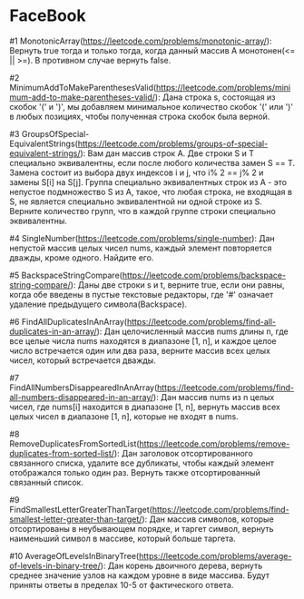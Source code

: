 # FaceBook


#1 MonotonicArray(https://leetcode.com/problems/monotonic-array/): 
Вернуть true тогда и только тогда, когда данный массив A монотонен(<= || >=). В противном случае вернуть false.


#2 MinimumAddToMakeParenthesesValid(https://leetcode.com/problems/minimum-add-to-make-parentheses-valid/):
Дана строка s, состоящая из скобок '(' и ')', мы добавляем минимальное количество скобок '(' или ')' в любых позициях, чтобы полученная строка скобок была верной.


#3 GroupsOfSpecial-EquivalentStrings(https://leetcode.com/problems/groups-of-special-equivalent-strings/):
Вам дан массив строк A. Две строки S и T специально эквивалентны, если после любого количества замен S == T.
Замена состоит из выбора двух индексов i и j, что i% 2 == j% 2 и замены S[i] на S[j]. 
Группа специально эквивалентных строк из A - это непустое подмножество S из A, такое, что любая строка, не входящая в S,
не является специально эквивалентной ни одной строке из S. Верните количество групп, что в каждой группе строки специально эквивалентны.


#4 SingleNumber(https://leetcode.com/problems/single-number):
Дан непустой массив целых чисел nums, каждый элемент повторяется дважды, кроме одного. Найдите его.


#5 BackspaceStringCompare(https://leetcode.com/problems/backspace-string-compare/): 
Даны две строки s и t, верните true, если они равны, когда обе введены в пустые текстовые редакторы, где '#' означает удаление предыдущего символа(Backspace).


#6 FindAllDuplicatesInAnArray(https://leetcode.com/problems/find-all-duplicates-in-an-array/):
Дан целочисленный массив nums длины n, где все целые числа nums находятся в диапазоне [1, n], и каждое целое число встречается один или два раза, 
верните массив всех целых чисел, который встречается дважды.


#7 FindAllNumbersDisappearedInAnArray(https://leetcode.com/problems/find-all-numbers-disappeared-in-an-array/):
Дан массив nums из n целых чисел, где nums[i] находится в диапазоне [1, n], 
вернуть массив всех целых чисел в диапазоне [1, n], которые не входят в nums.


#8 RemoveDuplicatesFromSortedList(https://leetcode.com/problems/remove-duplicates-from-sorted-list/):
Дан заголовок отсортированного связанного списка, удалите все дубликаты, чтобы каждый элемент отображался только один раз.
Вернуть также отсортированный связанный список.


#9 FindSmallestLetterGreaterThanTarget(https://leetcode.com/problems/find-smallest-letter-greater-than-target/):
Дан массив символов, которые отсортированы в неубывающем порядке, и таргет символ, вернуть наименьший символ в массиве, который больше таргета.


#10 AverageOfLevelsInBinaryTree(https://leetcode.com/problems/average-of-levels-in-binary-tree/):
Дан корень двоичного дерева, вернуть среднее значение узлов на каждом уровне в виде массива. Будут приняты ответы в пределах 10-5 от фактического ответа.
